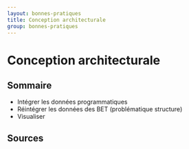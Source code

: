 ```yaml
---
layout: bonnes-pratiques
title: Conception architecturale
group: bonnes-pratiques
---
```


# Conception architecturale

## Sommaire

* Intégrer les données programmatiques
* Réintégrer les données des BET (problématique structure)
* Visualiser

## Sources
